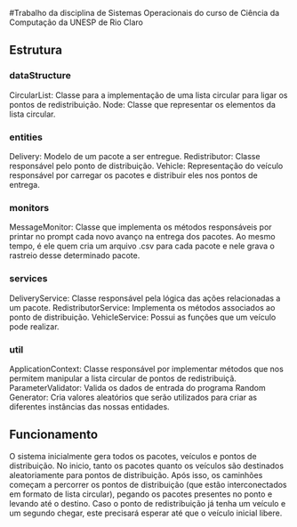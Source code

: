 #Trabalho da disciplina de Sistemas Operacionais do curso de Ciência da Computação da UNESP de Rio Claro


## Estrutura
### dataStructure
CircularList: Classe para a implementação de uma lista circular para ligar os pontos de redistribuição.
Node: Classe que representar os elementos da lista circular.

### entities
Delivery: Modelo de um pacote a ser entregue.
Redistributor: Classe responsável pelo ponto de distribuição.
Vehicle: Representação do veículo responsável por carregar os pacotes e distribuir eles nos pontos de entrega.

### monitors
MessageMonitor: Classe que implementa os métodos responsáveis por printar no prompt cada novo avanço na entrega dos pacotes. Ao mesmo tempo, é ele quem cria um arquivo .csv para cada pacote e nele grava o rastreio desse determinado pacote.

### services
DeliveryService: Classe responsável pela lógica das ações relacionadas a um pacote.
RedistributorService: Implementa os métodos associados ao ponto de distribuição.
VehicleService: Possui as funções que um veículo pode realizar.

### util
ApplicationContext: Classe responsável por implementar métodos que nos permitem manipular a lista circular de pontos de redistribuiçã.
ParameterValidator: Valida os dados de entrada do programa
Random Generator: Cria valores aleatórios que serão utilizados para criar as diferentes instâncias das nossas entidades.


## Funcionamento
O sistema inicialmente gera todos os pacotes, veículos e pontos de distribuição. No inicio, tanto os pacotes quanto os veículos são destinados aleatoriamente para pontos de distribuição.
Após isso, os caminhões começam a percorrer os pontos de distribuição (que estão interconectados em formato de lista circular), pegando os pacotes presentes no ponto e levando até o destino. Caso o ponto de redistribuição já tenha um veículo e um segundo chegar, este precisará esperar até que o veículo inicial libere.

